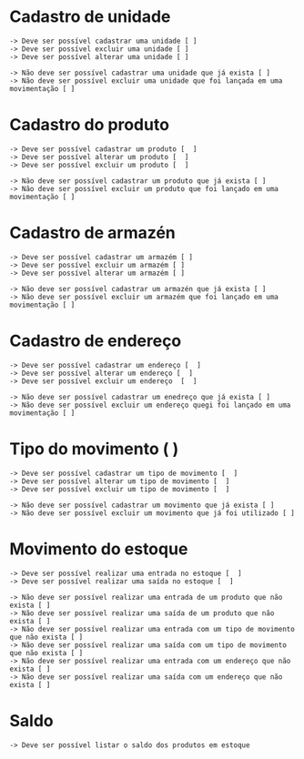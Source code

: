 # Cadastro de unidade
    -> Deve ser possível cadastrar uma unidade [ ]
    -> Deve ser possível excluir uma unidade [ ]
    -> Deve ser possível alterar uma unidade [ ]

    -> Não deve ser possível cadastrar uma unidade que já exista [ ]
    -> Não deve ser possível excluir uma unidade que foi lançada em uma movimentação [ ]

# Cadastro do produto
    -> Deve ser possível cadastrar um produto [  ]
    -> Deve ser possível alterar um produto [  ]
    -> Deve ser possível excluir um produto [  ]

    -> Não deve ser possível cadastrar um produto que já exista [ ]
    -> Não deve ser possível excluir um produto que foi lançado em uma movimentação [ ]

# Cadastro de armazén
    -> Deve ser possível cadastrar um armazém [ ]
    -> Deve ser possível excluir um armazém [ ]
    -> Deve ser possível alterar um armazém [ ]

    -> Não deve ser possível cadastrar um armazén que já exista [ ]
    -> Não deve ser possível excluir um armazém que foi lançado em uma movimentação [ ]

# Cadastro de endereço 
    -> Deve ser possível cadastrar um endereço [  ]
    -> Deve ser possível alterar um endereço [  ]
    -> Deve ser possível excluir um endereço  [  ]

    -> Não deve ser possível cadastrar um enedreço que já exista [ ]
    -> Não deve ser possível excluir um endereço quegi foi lançado em uma movimentação [ ]

# Tipo do movimento ( )
    -> Deve ser possível cadastrar um tipo de movimento [  ]
    -> Deve ser possível alterar um tipo de movimento [  ]
    -> Deve ser possível excluir um tipo de movimento [  ]

    -> Não deve ser possível cadastrar um movimento que já exista [ ]
    -> Não deve ser possível excluir um movimento que já foi utilizado [ ]

# Movimento do estoque
    -> Deve ser possível realizar uma entrada no estoque [  ]
    -> Deve ser possível realizar uma saída no estoque [  ]

    -> Não deve ser possível realizar uma entrada de um produto que não exista [ ]
    -> Não deve ser possível realizar uma saída de um produto que não exista [ ]
    -> Não deve ser possível realizar uma entrada com um tipo de movimento que não exista [ ]
    -> Não deve ser possível realizar uma saída com um tipo de movimento  que não exista [ ]
    -> Não deve ser possível realizar uma entrada com um endereço que não exista [ ]
    -> Não deve ser possível realizar uma saída com um endereço que não exista [ ]

# Saldo
    -> Deve ser possível listar o saldo dos produtos em estoque



   

